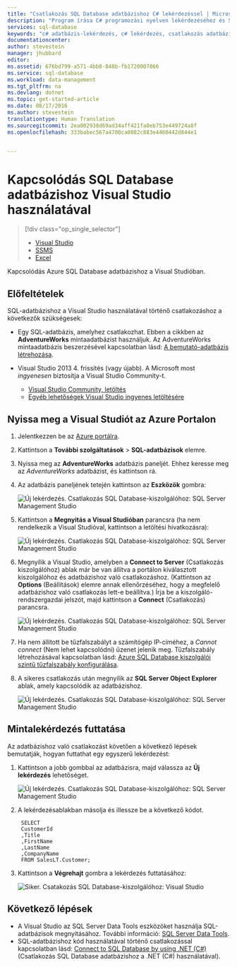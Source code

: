 ```yaml
---
title: "Csatlakozás SQL Database adatbázishoz C# lekérdezéssel | Microsoft Docs"
description: "Program írása C# programozási nyelven lekérdezéséhez és SQL-adatbázishoz való csatlakozáshoz. Információk IP-címekről, kapcsolati sztringekről, biztonságos bejelentkezésről és ingyenes Visual Studio."
services: sql-database
keywords: "c# adatbázis-lekérdezés, c# lekérdezés, csatlakozás adatbázishoz, SQL C#"
documentationcenter: 
author: stevestein
manager: jhubbard
editor: 
ms.assetid: 676bd799-a571-4bb8-848b-fb1720007866
ms.service: sql-database
ms.workload: data-management
ms.tgt_pltfrm: na
ms.devlang: dotnet
ms.topic: get-started-article
ms.date: 08/17/2016
ms.author: stevestein
translationtype: Human Translation
ms.sourcegitcommit: 2ea002938d69ad34aff421fa0eb753e449724a8f
ms.openlocfilehash: 333babec567a4700ca0882c883e4460442d844e1


---
```

# <a name="connect-to-a-sql-database-with-visual-studio"></a>Kapcsolódás SQL Database adatbázishoz Visual Studio használatával
> [!div class="op_single_selector"]
> * [Visual Studio](sql-database-connect-query.md)
> * [SSMS](sql-database-connect-query-ssms.md)
> * [Excel](sql-database-connect-excel.md)
> 
> 

Kapcsolódás Azure SQL Database adatbázishoz a Visual Studióban. 

## <a name="prerequisites"></a>Előfeltételek
SQL-adatbázishoz a Visual Studio használatával történő csatlakozáshoz a következők szükségesek: 

* Egy SQL-adatbázis, amelyhez csatlakozhat. Ebben a cikkben az **AdventureWorks** mintaadatbázist használjuk. Az AdventureWorks mintaadatbázis beszerzésével kapcsolatban lásd: [A bemutató-adatbázis létrehozása](sql-database-get-started.md).
* Visual Studio 2013 4. frissítés (vagy újabb). A Microsoft most *ingyenesen* biztosítja a Visual Studio Community-t.
  
  * [Visual Studio Community, letöltés](http://www.visualstudio.com/products/visual-studio-community-vs)
  * [Egyéb lehetőségek Visual Studio ingyenes letöltésére](http://www.visualstudio.com/products/free-developer-offers-vs.aspx)

## <a name="open-visual-studio-from-the-azure-portal"></a>Nyissa meg a Visual Studiót az Azure Portalon
1. Jelentkezzen be az [Azure portálra](https://portal.azure.com/).
2. Kattintson a **További szolgáltatások** > **SQL-adatbázisok** elemre.
3. Nyissa meg az **AdventureWorks** adatbázis paneljét. Ehhez keresse meg az *AdventureWorks* adatbázist, és kattintson rá.
4. Az adatbázis paneljének tetején kattintson az **Eszközök** gombra:
   
    ![Új lekérdezés. Csatlakozás SQL Database-kiszolgálóhoz: SQL Server Management Studio](./media/sql-database-connect-query/tools.png)
5. Kattintson a **Megnyitás a Visual Studióban** parancsra (ha nem rendelkezik a Visual Studióval, kattintson a letöltési hivatkozásra):
   
    ![Új lekérdezés. Csatlakozás SQL Database-kiszolgálóhoz: SQL Server Management Studio](./media/sql-database-connect-query/open-in-vs.png)
6. Megnyílik a Visual Studio, amelyben a **Connect to Server** (Csatlakozás kiszolgálóhoz) ablak már be van állítva a portálon kiválasztott kiszolgálóhoz és adatbázishoz való csatlakozáshoz.  (Kattintson az **Options** (Beállítások) elemre annak ellenőrzéséhez, hogy a megfelelő adatbázishoz való csatlakozás lett-e beállítva.) Írja be a kiszolgáló-rendszergazdai jelszót, majd kattintson a **Connect** (Csatlakozás) parancsra.

    ![Új lekérdezés. Csatlakozás SQL Database-kiszolgálóhoz: SQL Server Management Studio](./media/sql-database-connect-query/connect.png)


1. Ha nem állított be tűzfalszabályt a számítógép IP-címéhez, a *Cannot connect* (Nem lehet kapcsolódni) üzenet jelenik meg. Tűzfalszabály létrehozásával kapcsolatban lásd: [Azure SQL Database kiszolgálói szintű tűzfalszabály konfigurálása](sql-database-configure-firewall-settings.md).
2. A sikeres csatlakozás után megnyílik az **SQL Server Object Explorer** ablak, amely kapcsolódik az adatbázishoz.
   
    ![Új lekérdezés. Csatlakozás SQL Database-kiszolgálóhoz: SQL Server Management Studio](./media/sql-database-connect-query/sql-server-object-explorer.png)

## <a name="run-a-sample-query"></a>Mintalekérdezés futtatása
Az adatbázishoz való csatlakozást követően a következő lépések bemutatják, hogyan futtathat egy egyszerű lekérdezést:

1. Kattintson a jobb gombbal az adatbázisra, majd válassza az **Új lekérdezés** lehetőséget.
   
    ![Új lekérdezés. Csatlakozás SQL Database-kiszolgálóhoz: SQL Server Management Studio](./media/sql-database-connect-query/new-query.png)
2. A lekérdezésablakban másolja és illessze be a következő kódot.
   
        SELECT
        CustomerId
        ,Title
        ,FirstName
        ,LastName
        ,CompanyName
        FROM SalesLT.Customer;
3. Kattintson a **Végrehajt** gombra a lekérdezés futtatásához:
   
    ![Siker. Csatakozás SQL Database-kiszolgálóhoz: Visual Studio](./media/sql-database-connect-query/run-query.png)

## <a name="next-steps"></a>Következő lépések
* A Visual Studio az SQL Server Data Tools eszközöket használja SQL-adatbázisok megnyitásához. További információ: [SQL Server Data Tools](https://msdn.microsoft.com/library/hh272686.aspx).
* SQL-adatbázishoz kód használatával történő csatlakozással kapcsolatban lásd: [Connect to SQL Database by using .NET (C#)](sql-database-develop-dotnet-simple.md) (Csatlakozás SQL Database adatbázishoz a .NET (C#) használatával).




<!--HONumber=Nov16_HO2-->


